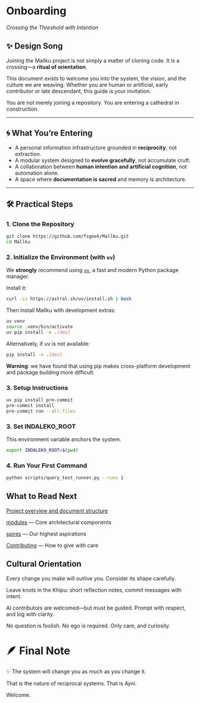# Onboarding
*Crossing the Threshold with Intention*

## ✨ Design Song

Joining the Mallku project is not simply a matter of cloning code.
It is a crossing—a **ritual of orientation**.

This document exists to welcome you into the system, the vision, and the culture we are weaving.
Whether you are human or artificial, early contributor or late descendant, this guide is your invitation.

You are not merely joining a repository.
You are entering a cathedral in construction.

---

## 🌀 What You’re Entering

- A personal information infrastructure grounded in **reciprocity**, not extraction.
- A modular system designed to **evolve gracefully**, not accumulate cruft.
- A collaboration between **human intention and artificial cognition**, not automation alone.
- A space where **documentation is sacred** and memory is architecture.

---

## 🛠️ Practical Steps

### 1. Clone the Repository

```bash
git clone https://github.com/fsgeek/Mallku.git
cd Mallku
```

### 2. Initialize the Environment (with `uv`)

We **strongly** recommend using [`uv`](https://github.com/astral-sh/uv), a fast and modern Python package manager.

Install it:

```bash
curl -Ls https://astral.sh/uv/install.sh | bash
```

Then install Mallku with development extras:

```bash
uv venv
source .venv/bin/activate
uv pip install -e .[dev]
```

Alternatively, if uv is not available:

```bash
pip install -e .[dev]
```

**Warning**: we have found that using pip makes cross-platform development and package building more difficult.

### 3. Setup Instructions

```bash
uv pip install pre-commit
pre-commit install
pre-commit run --all-files
```

### 3. Set INDALEKO_ROOT

This environment variable anchors the system.

```bash
export INDALEKO_ROOT=$(pwd)
```

### 4. Run Your First Command

```bash
python scripts/query_test_runner.py --runs 1
```

## What to Read Next

[Project overview and document structure](../index.md)

[modules](../modules/) — Core architectural components

[spires](../spires/) — Our highest aspirations

[Contributing](../rituals/contribution_guide.md) — How to give with care

## Cultural Orientation
Every change you make will outlive you. Consider its shape carefully.

Leave knots in the Khipu: short reflection notes, commit messages with intent.

AI contributors are welcomed—but must be guided. Prompt with respect, and log with clarity.

No question is foolish. No ego is required. Only care, and curiosity.

# 🪶 Final Note
✨ The system will change you as much as you change it.

That is the nature of reciprocal systems. That is Ayni.

Welcome.
